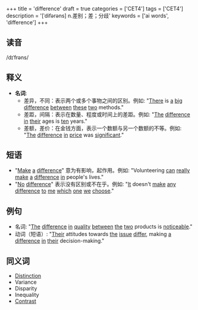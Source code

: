 +++
title = 'difference'
draft = true
categories = ['CET4']
tags = ['CET4']
description = '[ˈdifərəns] n.差别；差；分歧'
keywords = ['ai words', 'difference']
+++

## 读音
/dɪˈfrəns/

## 释义
- **名词**:
  - 差异，不同：表示两个或多个事物之间的区别。例如: "[There](/post/there/) is [a](/post/a/) [big](/post/big/) [difference](/post/difference/) [between](/post/between/) [these](/post/these/) [two](/post/two/) methods."
  - 差距，间隔：表示在数量、程度或时间上的差距。例如: "[The](/post/the/) [difference](/post/difference/) [in](/post/in/) [their](/post/their/) ages is [ten](/post/ten/) years."
  - 差额，差价：在金钱方面，表示一个数额与另一个数额的不等。例如: "[The](/post/the/) [difference](/post/difference/) [in](/post/in/) [price](/post/price/) was [significant](/post/significant/)."

## 短语
- "[Make](/post/make/) [a](/post/a/) [difference](/post/difference/)" 意为有影响，起作用。例如: "Volunteering [can](/post/can/) [really](/post/really/) [make](/post/make/) [a](/post/a/) [difference](/post/difference/) [in](/post/in/) people's lives."
- "[No](/post/no/) [difference](/post/difference/)" 表示没有区别或不在乎。例如: "[It](/post/it/) doesn't [make](/post/make/) [any](/post/any/) [difference](/post/difference/) [to](/post/to/) [me](/post/me/) [which](/post/which/) [one](/post/one/) [we](/post/we/) [choose](/post/choose/)."

## 例句
- 名词: "[The](/post/the/) [difference](/post/difference/) [in](/post/in/) [quality](/post/quality/) [between](/post/between/) [the](/post/the/) [two](/post/two/) products is [noticeable](/post/noticeable/)."
- 动词（短语）: "[Their](/post/their/) attitudes towards [the](/post/the/) [issue](/post/issue/) [differ](/post/differ/), making [a](/post/a/) [difference](/post/difference/) [in](/post/in/) [their](/post/their/) decision-making."

## 同义词
- [Distinction](/post/distinction/)
- Variance
- Disparity
- Inequality
- [Contrast](/post/contrast/)
